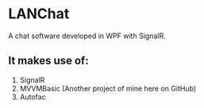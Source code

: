 LANChat
=======

A chat software developed in WPF with SignalR.

It makes use of:
----------------
1. SignalR
2. MVVMBasic (Another project of mine here on GitHub)
3. Autofac